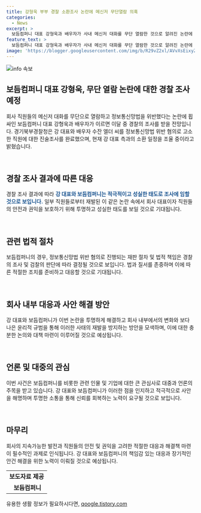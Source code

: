 ```yaml
---
title: 강형욱 부부 경찰 소환조사 논란에 메신저 무단열람 의혹
categories:
  - News
excerpt: >
  보듬컴퍼니 대표 강형욱과 배우자가 사내 메신저 대화를 무단 열람한 것으로 알려진 논란에 휘말렸습니다. 경기북부경찰청은 강 대표와 배우자를 정보통신망법 위반 혐의로 고소한 직원에 대한 진술조사를 완료하고, 이들의 소환 일정을 조율 중이라고 밝혔습니다. 강 대표는 성실히 조사에 임해 진실을 밝히겠다는 입장을 전하며, 논란에 대한 해명에 나섰습니다.
feature_text: >
  보듬컴퍼니 대표 강형욱과 배우자가 사내 메신저 대화를 무단 열람한 것으로 알려진 논란에 휘말렸습니다. 경기북부경찰청은 강 대표와 배우자를 정보통신망법 위반 혐의로 고소한 직원에 대한 진술조사를 완료하고, 이들의 소환 일정을 조율 중이라고 밝혔습니다. 강 대표는 성실히 조사에 임해 진실을 밝히겠다는 입장을 전하며, 논란에 대한 해명에 나섰습니다.
image: 'https://blogger.googleusercontent.com/img/b/R29vZ2xl/AVvXsEixyZcFfHzMRdzZMjFBmAUKJYCLCGyLL1o632UiGVXcaFdKo_bkvkuCioo0uUKlGfBVcT3P84aROyZIXSBEx3Aw5nCQ3pTgDom1WDC4m8eifvWiAmWEEVb4x6G_l8C0QH225ldMjyaFvpxGEBGNO37VmDTDMHGhJPq73UglMfDca1-0aw/s1600/blogspot.png'
---
```


<p><img src="https://blogger.googleusercontent.com/img/b/R29vZ2xl/AVvXsEixyZcFfHzMRdzZMjFBmAUKJYCLCGyLL1o632UiGVXcaFdKo_bkvkuCioo0uUKlGfBVcT3P84aROyZIXSBEx3Aw5nCQ3pTgDom1WDC4m8eifvWiAmWEEVb4x6G_l8C0QH225ldMjyaFvpxGEBGNO37VmDTDMHGhJPq73UglMfDca1-0aw/s1600/blogspot.png" alt="info 속보" /></p>

<h2 data-ke-size="size26">보듬컴퍼니 대표 강형욱, 무단 열람 논란에 대한 경찰 조사 예정</h2>

<p>회사 직원들의 메신저 대화를 무단으로 열람하고 정보통신망법을 위반했다는 논란에 휩싸인 보듬컴퍼니 대표 강형욱과 배우자가 이르면 이달 중 경찰의 조사를 받을 전망입니다. 경기북부경찰청은 강 대표와 배우자 수잔 엘더 씨를 정보통신망법 위반 혐의로 고소한 직원에 대한 진술조사를 완료했으며, 현재 강 대표 측과의 소환 일정을 조율 중이라고 밝혔습니다.</p>

<p data-ke-size="size16">&nbsp;</p>

<h2 data-ke-size="size24">경찰 조사 결과에 따른 대응</h2>

<p>경찰 조사 결과에 따라 <b><span style="color: #1a5490;">강 대표와 보듬컴퍼니는 적극적이고 성실한 태도로 조사에 임할 것으로 보입니다.</span></b> 일부 직원들로부터 재발된 이 같은 논란 속에서 회사 대표이자 직원들의 안전과 권익을 보호하기 위해 투명하고 성실한 태도를 보일 것으로 기대됩니다.</p>

<p data-ke-size="size16">&nbsp;</p>

<h2 data-ke-size="size24">관련 법적 절차</h2>

<p>보듬컴퍼니의 경우, 정보통신망법 위반 혐의로 진행되는 재판 절차 및 법적 책임은 경찰의 조사 및 검찰의 판단에 따라 결정될 것으로 보입니다. 법과 질서를 존중하며 이에 따른 적절한 조치를 준비하고 대응할 것으로 기대됩니다.</p>

<p data-ke-size="size16">&nbsp;</p>

<h2 data-ke-size="size24">회사 내부 대응과 사안 해결 방안</h2>

<p>강 대표와 보듬컴퍼니가 이번 논란을 투명하게 해결하고 회사 내부에서의 변화와 보다 나은 윤리적 규범을 통해 이러한 사태의 재발을 방지하는 방안을 모색하며, 이에 대한 충분한 논의와 대책 마련이 이루어질 것으로 예상됩니다.</p>

<p data-ke-size="size16">&nbsp;</p>

<h2 data-ke-size="size24">언론 및 대중의 관심</h2>

<p>이번 사건은 보듬컴퍼니를 비롯한 관련 인물 및 기업에 대한 큰 관심사로 대중과 언론의 주목을 받고 있습니다. 강 대표와 보듬컴퍼니가 이러한 점을 인지하고 적극적으로 사안을 해명하며 투명한 소통을 통해 신뢰를 회복하는 노력이 요구될 것으로 보입니다.</p>

<p data-ke-size="size16">&nbsp;</p>

<h2 data-ke-size="size24">마무리</h2>

<p>회사의 지속가능한 발전과 직원들의 안전 및 권익을 고려한 적절한 대응과 해결책 마련이 필수적인 과제로 인식됩니다. 강 대표와 보듬컴퍼니의 책임감 있는 대응과 장기적인 안건 해결을 위한 노력이 이뤄질 것으로 예상됩니다.</p>

<table>
    <tbody>
        <tr>
            <td style="text-align: center; height: 17px;"><b>보도자료 제공</b></td>
        </tr>
        <tr>
            <td style="text-align: center; height: 17px;"><b>&nbsp;보듬컴퍼니</b></td>
        </tr>
    </tbody>
</table>
유용한 생활 정보가 필요하시다면, <a href="https://qoogle.tistory.com" rel="dofollow">qoogle.tistory.com</a>


